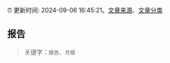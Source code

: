 :alarm_clock: 更新时间: 2024-09-06 16:45:21。[文章来源](/README.md)、[文章分类](/TAGS.md)

## 报告


> 关键字：`报告`、`月报`



